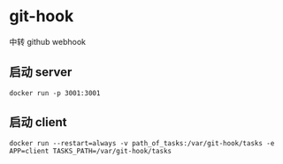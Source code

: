 # git-hook

中转 github webhook

## 启动 server

`docker run -p 3001:3001`

## 启动 client

`docker run --restart=always -v path_of_tasks:/var/git-hook/tasks -e APP=client TASKS_PATH=/var/git-hook/tasks`